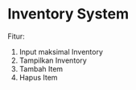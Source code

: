 # Inventory System

Fitur:
1. Input maksimal Inventory
2. Tampilkan Inventory
3. Tambah Item
4. Hapus Item

